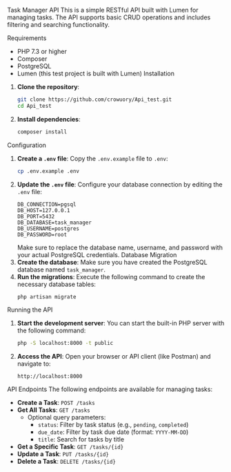 Task Manager API
This is a simple RESTful API built with Lumen for managing tasks. The API supports basic CRUD operations and includes filtering and searching functionality.

Requirements
- PHP 7.3 or higher
- Composer
- PostgreSQL
- Lumen (this test project is built with Lumen)
Installation
1. **Clone the repository**:
   ```bash
   git clone https://github.com/crowuory/Api_test.git
   cd Api_test
   ```
2. **Install dependencies**:
   ```bash
   composer install
   ```
Configuration
1. **Create a `.env` file**:
   Copy the `.env.example` file to `.env`:
   ```bash
   cp .env.example .env
   ```
2. **Update the `.env` file**:
   Configure your database connection by editing the `.env` file:
   ```plaintext
   DB_CONNECTION=pgsql
   DB_HOST=127.0.0.1
   DB_PORT=5432
   DB_DATABASE=task_manager
   DB_USERNAME=postgres
   DB_PASSWORD=root
   ```
   Make sure to replace the database name, username, and password with your actual PostgreSQL credentials.
Database Migration
1. **Create the database**:
   Make sure you have created the PostgreSQL database named `task_manager`.
2. **Run the migrations**:
   Execute the following command to create the necessary database tables:
   ```bash
   php artisan migrate
   ```
Running the API
1. **Start the development server**:
   You can start the built-in PHP server with the following command:
   ```bash
   php -S localhost:8000 -t public
   ```
2. **Access the API**:
   Open your browser or API client (like Postman) and navigate to:
   ```
   http://localhost:8000
   ```
API Endpoints
The following endpoints are available for managing tasks:

- **Create a Task**: `POST /tasks`
- **Get All Tasks**: `GET /tasks`
  - Optional query parameters:
    - `status`: Filter by task status (e.g., `pending`, `completed`)
    - `due_date`: Filter by task due date (format: `YYYY-MM-DD`)
    - `title`: Search for tasks by title
- **Get a Specific Task**: `GET /tasks/{id}`
- **Update a Task**: `PUT /tasks/{id}`
- **Delete a Task**: `DELETE /tasks/{id}`

